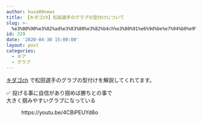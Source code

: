 ```yaml
---
author: kusa89news
title: 【キダゴch】松田選手のグラブの型付けについて
slug: >-
  %e3%80%90%e3%82%ad%e3%83%80%e3%82%b4ch%e3%80%91%e6%9d%be%e7%94%b0%e9%81%b8%e6%89%8b%e3%81%ae%e3%82%b0%e3%83%a9%e3%83%96%e3%81%ae%e5%9e%8b%e4%bb%98%e3%81%91%e3%81%ab%e3%81%a4%e3%81%84%e3%81%a6
id: 329
date: '2020-04-30 15:00:00'
layout: post
categories:
  - ギア
  - グラブ
---
```


[キダゴch](https://www.youtube.com/channel/UCCfNYHACqlFnno0Y1DVjIMQ) で松田選手のグラブの型付けを解説してくれてます。

✅ 投げる事に自信があり掴めば勝ちとの事で  
大きく掴みやすいグラブになっている

<figure class="wp-block-embed-youtube wp-block-embed is-type-video is-provider-youtube wp-embed-aspect-16-9 wp-has-aspect-ratio">

<div class="wp-block-embed__wrapper">https://youtu.be/4CBiPEUYd8o</div>

</figure>